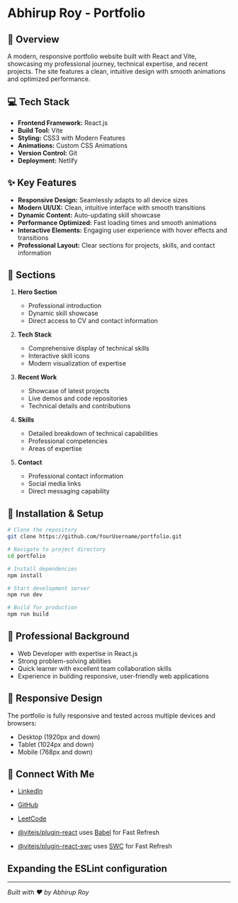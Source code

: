# Abhirup Roy - Portfolio

## 🚀 Overview

A modern, responsive portfolio website built with React and Vite, showcasing my professional journey, technical expertise, and recent projects. The site features a clean, intuitive design with smooth animations and optimized performance.

## 💻 Tech Stack

- **Frontend Framework:** React.js
- **Build Tool:** Vite
- **Styling:** CSS3 with Modern Features
- **Animations:** Custom CSS Animations
- **Version Control:** Git
- **Deployment:** Netlify

## ✨ Key Features

- **Responsive Design:** Seamlessly adapts to all device sizes
- **Modern UI/UX:** Clean, intuitive interface with smooth transitions
- **Dynamic Content:** Auto-updating skill showcase
- **Performance Optimized:** Fast loading times and smooth animations
- **Interactive Elements:** Engaging user experience with hover effects and transitions
- **Professional Layout:** Clear sections for projects, skills, and contact information

## 🎯 Sections

1. **Hero Section**
   - Professional introduction
   - Dynamic skill showcase
   - Direct access to CV and contact information

2. **Tech Stack**
   - Comprehensive display of technical skills
   - Interactive skill icons
   - Modern visualization of expertise

3. **Recent Work**
   - Showcase of latest projects
   - Live demos and code repositories
   - Technical details and contributions

4. **Skills**
   - Detailed breakdown of technical capabilities
   - Professional competencies
   - Areas of expertise

5. **Contact**
   - Professional contact information
   - Social media links
   - Direct messaging capability

## 🔧 Installation & Setup

```bash
# Clone the repository
git clone https://github.com/YourUsername/portfolio.git

# Navigate to project directory
cd portfolio

# Install dependencies
npm install

# Start development server
npm run dev

# Build for production
npm run build
```

## 🌟 Professional Background

- Web Developer with expertise in React.js
- Strong problem-solving abilities
- Quick learner with excellent team collaboration skills
- Experience in building responsive, user-friendly web applications

## 📱 Responsive Design

The portfolio is fully responsive and tested across multiple devices and browsers:
- Desktop (1920px and down)
- Tablet (1024px and down)
- Mobile (768px and down)

## 🤝 Connect With Me

- [LinkedIn](https://www.linkedin.com/in/abhirup-roy-60ab95225/)
- [GitHub](https://github.com/AbhirupRoy27/AbhirupRoy27)
- [LeetCode](https://leetcode.com/u/abhirupRoy27/)

- [@vitejs/plugin-react](https://github.com/vitejs/vite-plugin-react/blob/main/packages/plugin-react) uses [Babel](https://babeljs.io/) for Fast Refresh
- [@vitejs/plugin-react-swc](https://github.com/vitejs/vite-plugin-react/blob/main/packages/plugin-react-swc) uses [SWC](https://swc.rs/) for Fast Refresh

## Expanding the ESLint configuration

---
*Built with ❤️ by Abhirup Roy*
